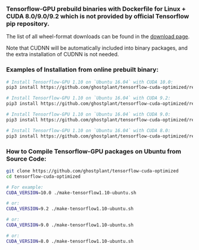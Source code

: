 ### Tensorflow-GPU prebuild binaries with Dockerfile for Linux + CUDA 8.0/9.0/9.2 which is not provided by official Tensorflow pip repository.

The list of all wheel-format downloads can be found in the [download page](https://github.com/ghostplant/tensorflow-cuda-optimized/releases).

Note that CUDNN will be automatically included into binary packages, and the extra installation of CUDNN is not needed.

### Examples of Installation from online prebuilt binary:

```sh
# Install Tensorflow-GPU 1.10 on `Ubuntu 16.04` with CUDA 10.0:
pip3 install https://github.com/ghostplant/tensorflow-cuda-optimized/releases/download/tf-1.10-ubuntu/tensorflow-1.10_cuda10.0_ubu1604-cp35-cp35m-linux_x86_64.whl

# Install Tensorflow-GPU 1.10 on `Ubuntu 16.04` with CUDA 9.2:
pip3 install https://github.com/ghostplant/tensorflow-cuda-optimized/releases/download/tf-1.10-ubuntu/tensorflow-1.10_cuda9.2_ubu1604-cp35-cp35m-linux_x86_64.whl

# Install Tensorflow-GPU 1.10 on `Ubuntu 16.04` with CUDA 9.0:
pip3 install https://github.com/ghostplant/tensorflow-cuda-optimized/releases/download/tf-1.10-ubuntu/tensorflow-1.10_cuda9.0_ubu1604-cp35-cp35m-linux_x86_64.whl

# Install Tensorflow-GPU 1.10 on `Ubuntu 16.04` with CUDA 8.0:
pip3 install https://github.com/ghostplant/tensorflow-cuda-optimized/releases/download/tf-1.10-ubuntu/tensorflow-1.10_cuda8.0_ubu1604-cp35-cp35m-linux_x86_64.whl
```


### How to Compile Tensorflow-GPU packages on Ubuntu from Source Code:

```sh
git clone https://github.com/ghostplant/tensorflow-cuda-optimized
cd tensorflow-cuda-optimized

# For example:
CUDA_VERSION=10.0 ./make-tensorflow1.10-ubuntu.sh

# or:
CUDA_VERSION=9.2 ./make-tensorflow1.10-ubuntu.sh

# or:
CUDA_VERSION=9.0 ./make-tensorflow1.10-ubuntu.sh

# or:
CUDA_VERSION=8.0 ./make-tensorflow1.10-ubuntu.sh
```
